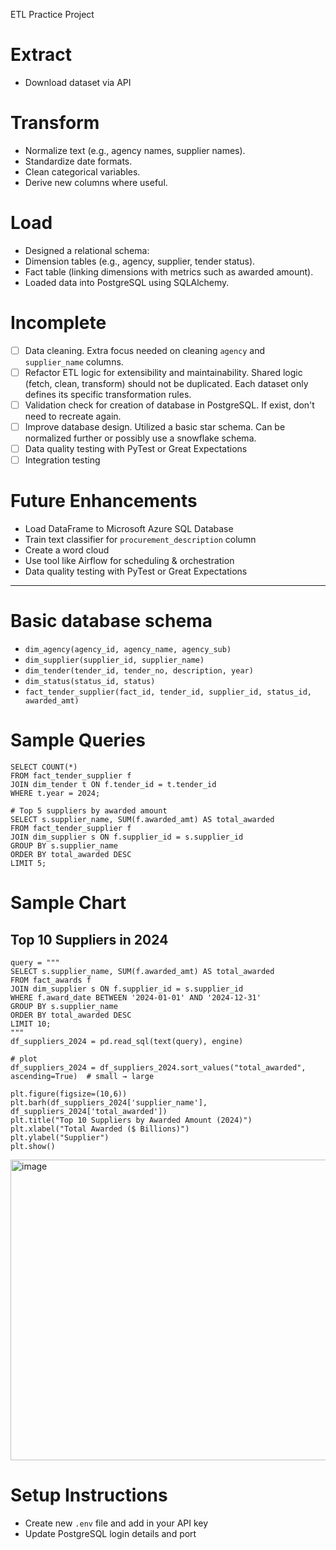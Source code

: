 ETL Practice Project

# Extract
- Download dataset via API

# Transform
- Normalize text (e.g., agency names, supplier names).
- Standardize date formats.
- Clean categorical variables.
- Derive new columns where useful.

# Load
- Designed a relational schema:
- Dimension tables (e.g., agency, supplier, tender status).
- Fact table (linking dimensions with metrics such as awarded amount).
- Loaded data into PostgreSQL using SQLAlchemy.

# Incomplete
- [ ] Data cleaning. Extra focus needed on cleaning `agency` and `supplier_name` columns.
- [ ] Refactor ETL logic for extensibility and maintainability. Shared logic (fetch, clean, transform) should not be duplicated. Each dataset only defines its specific transformation rules.
- [ ] Validation check for creation of database in PostgreSQL. If exist, don't need to recreate again.
- [ ] Improve database design. Utilized a basic star schema. Can be normalized further or possibly use a snowflake schema.
- [ ] Data quality testing with PyTest or Great Expectations
- [ ] Integration testing

# Future Enhancements
- Load DataFrame to Microsoft Azure SQL Database
- Train text classifier for `procurement_description` column
- Create a word cloud
- Use tool like Airflow for scheduling & orchestration
- Data quality testing with PyTest or Great Expectations

---

# Basic database schema

- `dim_agency(agency_id, agency_name, agency_sub)`  
- `dim_supplier(supplier_id, supplier_name)`  
- `dim_tender(tender_id, tender_no, description, year)`  
- `dim_status(status_id, status) ` 
- `fact_tender_supplier(fact_id, tender_id, supplier_id, status_id, awarded_amt)`

# Sample Queries

```
SELECT COUNT(*) 
FROM fact_tender_supplier f
JOIN dim_tender t ON f.tender_id = t.tender_id
WHERE t.year = 2024;

# Top 5 suppliers by awarded amount
SELECT s.supplier_name, SUM(f.awarded_amt) AS total_awarded
FROM fact_tender_supplier f
JOIN dim_supplier s ON f.supplier_id = s.supplier_id
GROUP BY s.supplier_name
ORDER BY total_awarded DESC
LIMIT 5;
```

# Sample Chart

## Top 10 Suppliers in 2024
```
query = """
SELECT s.supplier_name, SUM(f.awarded_amt) AS total_awarded
FROM fact_awards f
JOIN dim_supplier s ON f.supplier_id = s.supplier_id
WHERE f.award_date BETWEEN '2024-01-01' AND '2024-12-31'
GROUP BY s.supplier_name
ORDER BY total_awarded DESC
LIMIT 10;
"""
df_suppliers_2024 = pd.read_sql(text(query), engine)

# plot
df_suppliers_2024 = df_suppliers_2024.sort_values("total_awarded", ascending=True)  # small → large

plt.figure(figsize=(10,6))
plt.barh(df_suppliers_2024['supplier_name'], df_suppliers_2024['total_awarded'])
plt.title("Top 10 Suppliers by Awarded Amount (2024)")
plt.xlabel("Total Awarded ($ Billions)")
plt.ylabel("Supplier")
plt.show()
```

<img width="1097" height="481" alt="image" src="https://github.com/user-attachments/assets/f33bc0e1-df56-48f2-aa77-54375ce9f935" />

# Setup Instructions
- Create new `.env` file and add in your API key
- Update PostgreSQL login details and port

